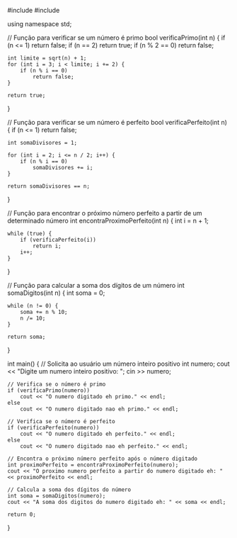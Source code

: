 #include <iostream>
#include <cmath>

using namespace std;

// Função para verificar se um número é primo
bool verificaPrimo(int n) {
    if (n <= 1)
        return false;
    if (n == 2)
        return true;
    if (n % 2 == 0)
        return false;

    int limite = sqrt(n) + 1;
    for (int i = 3; i < limite; i += 2) {
        if (n % i == 0)
            return false;
    }

    return true;
}

// Função para verificar se um número é perfeito
bool verificaPerfeito(int n) {
    if (n <= 1)
        return false;

    int somaDivisores = 1;

    for (int i = 2; i <= n / 2; i++) {
        if (n % i == 0)
            somaDivisores += i;
    }

    return somaDivisores == n;
}

// Função para encontrar o próximo número perfeito a partir de um determinado número
int encontraProximoPerfeito(int n) {
    int i = n + 1;

    while (true) {
        if (verificaPerfeito(i))
            return i;
        i++;
    }
}

// Função para calcular a soma dos dígitos de um número
int somaDigitos(int n) {
    int soma = 0;

    while (n != 0) {
        soma += n % 10;
        n /= 10;
    }

    return soma;
}

int main() {
    // Solicita ao usuário um número inteiro positivo
    int numero;
    cout << "Digite um numero inteiro positivo: ";
    cin >> numero;

    // Verifica se o número é primo
    if (verificaPrimo(numero))
        cout << "O numero digitado eh primo." << endl;
    else
        cout << "O numero digitado nao eh primo." << endl;

    // Verifica se o número é perfeito
    if (verificaPerfeito(numero))
        cout << "O numero digitado eh perfeito." << endl;
    else
        cout << "O numero digitado nao eh perfeito." << endl;

    // Encontra o próximo número perfeito após o número digitado
    int proximoPerfeito = encontraProximoPerfeito(numero);
    cout << "O proximo numero perfeito a partir do numero digitado eh: " << proximoPerfeito << endl;

    // Calcula a soma dos dígitos do número
    int soma = somaDigitos(numero);
    cout << "A soma dos digitos do numero digitado eh: " << soma << endl;

    return 0;
}